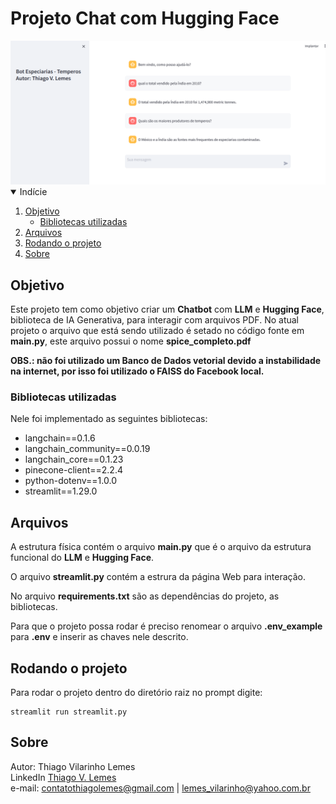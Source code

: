 # Projeto Chat com Hugging Face

<img src="https://github.com/tvlemes/project_chat_pdf_streamlit_llm/blob/main/docs/print.PNG"> 

<!-- TABLE OF CONTENTS -->
<details open="open">
  <summary>Indície</summary>
  <ol>
    <li>
      <a href="#objetivo">Objetivo</a>
      <ul>
        <li><a href="#bibliotecas-utilizadas">Bibliotecas utilizadas</a></li>
      </ul>
    </li>
    <li>
      <a href="#arquivos">Arquivos</a>
    </li>
    <li>
      <a href="#rodando-o-projeto">Rodando o projeto</a>
    </li>
    <li>
      <a href="#sobre">Sobre</a>
    </li>
  </ol>
</details>

## Objetivo

Este projeto tem como objetivo criar um <b>Chatbot</b> com <b>LLM</b> e <b>Hugging Face</b>, biblioteca de IA Generativa, para interagir com arquivos PDF. No atual projeto o arquivo que está sendo utilizado é setado no código fonte em <b>main.py</b>, este arquivo possui o nome <b>spice_completo.pdf</b>

<b>OBS.: não foi utilizado um Banco de Dados vetorial devido a instabilidade na internet, por isso foi utilizado o FAISS do Facebook local.</b>

<!-- programas-e-bibliotecas -->
### Bibliotecas utilizadas

Nele foi implementado as seguintes bibliotecas:

* langchain==0.1.6
* langchain_community==0.0.19
* langchain_core==0.1.23
* pinecone-client==2.2.4
* python-dotenv==1.0.0
* streamlit==1.29.0

<!-- arquivos-e-pastas -->
## Arquivos

A estrutura física contém o arquivo <b>main.py</b> que é o arquivo da estrutura funcional do <b>LLM</b> e <b>Hugging Face</b>. 

O arquivo <b>streamlit.py</b> contém a estrura da página Web para interação.

No arquivo <b>requirements.txt</b> são as dependências do projeto, as bibliotecas.

Para que o projeto possa rodar é preciso renomear o arquivo <b>.env_example</b> para <b>.env</b> e inserir as chaves nele descrito.

<!-- rodando-o-projeto -->
## Rodando o projeto

Para rodar o projeto dentro do diretório raiz no prompt digite:
```
streamlit run streamlit.py
``` 
<!-- sobre -->
## Sobre

Autor: Thiago Vilarinho Lemes <br>
LinkedIn <a href="https://www.linkedin.com/in/thiago-v-lemes-b1232727">Thiago V. Lemes</a><br>
e-mail: contatothiagolemes@gmail.com | lemes_vilarinho@yahoo.com.br



